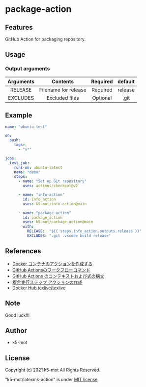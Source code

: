 # package-action

## Features

GitHub Action for packaging repository.

## Usage

### Output arguments

|Arguments |Contents             |Required |default |
|:--:|:--:|:--:|:--:|
|RELEASE   |Filename for release |Required |release |
|EXCLUDES  |Excluded files       |Optional |.git    |

## Example

```yaml:.github/workflows/ubuntu-test.yml
name: "ubuntu-test"

on:
  push:
    tags:
      - "v*"

jobs:
  test_job:
    runs-on: ubuntu-latest
    name: "demo"
    steps:
      - name: "Set up Git repository"
        uses: actions/checkout@v2

      - name: "info-action"
        id: info_action
        uses: k5-mot/info-action@main

      - name: "package-action"
        id: package_action
        uses: k5-mot/package-action@main
        with: 
          RELEASE:  "${{ steps.info_action.outputs.release }}"
          EXCLUDES: ".git .vscode build release"
```

## References

* [Docker コンテナのアクションを作成する](https://docs.github.com/ja/actions/creating-actions/creating-a-docker-container-action)
* [GitHub Actionsのワークフローコマンド](https://docs.github.com/ja/actions/reference/workflow-commands-for-github-actions)
* [GitHub Actions のコンテキストおよび式の構文](https://docs.github.com/ja/actions/reference/context-and-expression-syntax-for-github-actions)
* [複合実行ステップ アクションの作成](https://docs.github.com/ja/actions/creating-actions/creating-a-composite-run-steps-action)
* [Docker Hub texlive/texlive](https://hub.docker.com/r/texlive/texlive/)

## Note

Good luck!!!

## Author

* k5-mot

## License

Copyright (c) 2021 k5-mot All Rights Reserved.

"k5-mot/latexmk-action" is under [MIT license](https://en.wikipedia.org/wiki/MIT_License).

